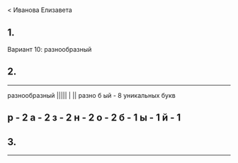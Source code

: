 #
< Иванова Елизавета 
## 1.

Вариант 10: разнообразный 

## 2.
---

разнообразный 
||||| |     ||
paзно б     ый - 8 уникальных букв

р - 2
а - 2
з - 2
н - 2
о - 2
б - 1
ы - 1
й - 1
---

## 3.

---
